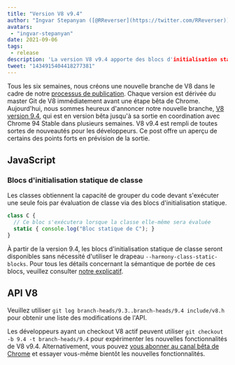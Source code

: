 ```yaml
---
title: "Version V8 v9.4"
author: "Ingvar Stepanyan ([@RReverser](https://twitter.com/RReverser))"
avatars:
 - "ingvar-stepanyan"
date: 2021-09-06
tags:
 - release
description: 'La version V8 v9.4 apporte des blocs d'initialisation statique de classe à JavaScript.'
tweet: "1434915404418277381"
---
```

Tous les six semaines, nous créons une nouvelle branche de V8 dans le cadre de notre [processus de publication](https://v8.dev/docs/release-process). Chaque version est dérivée du master Git de V8 immédiatement avant une étape bêta de Chrome. Aujourd'hui, nous sommes heureux d'annoncer notre nouvelle branche, [V8 version 9.4](https://chromium.googlesource.com/v8/v8.git/+log/branch-heads/9.4), qui est en version bêta jusqu'à sa sortie en coordination avec Chrome 94 Stable dans plusieurs semaines. V8 v9.4 est rempli de toutes sortes de nouveautés pour les développeurs. Ce post offre un aperçu de certains des points forts en prévision de la sortie.

<!--truncate-->
## JavaScript

### Blocs d'initialisation statique de classe

Les classes obtiennent la capacité de grouper du code devant s'exécuter une seule fois par évaluation de classe via des blocs d'initialisation statique.

```javascript
class C {
  // Ce bloc s'exécutera lorsque la classe elle-même sera évaluée
  static { console.log("Bloc statique de C"); }
}
```

À partir de la version 9.4, les blocs d'initialisation statique de classe seront disponibles sans nécessité d'utiliser le drapeau `--harmony-class-static-blocks`. Pour tous les détails concernant la sémantique de portée de ces blocs, veuillez consulter [notre explicatif](https://v8.dev/features/class-static-initializer-blocks).

## API V8

Veuillez utiliser `git log branch-heads/9.3..branch-heads/9.4 include/v8.h` pour obtenir une liste des modifications de l'API.

Les développeurs ayant un checkout V8 actif peuvent utiliser `git checkout -b 9.4 -t branch-heads/9.4` pour expérimenter les nouvelles fonctionnalités de V8 v9.4. Alternativement, vous pouvez [vous abonner au canal bêta de Chrome](https://www.google.com/chrome/browser/beta.html) et essayer vous-même bientôt les nouvelles fonctionnalités.
